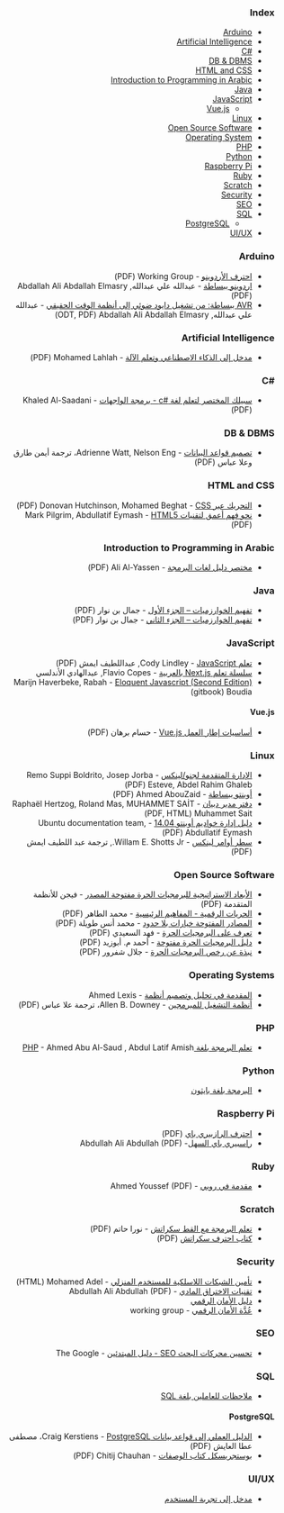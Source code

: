 <div dir="rtl" markdown="1">

### Index

* [Arduino](#arduino)
* [Artificial Intelligence](#artificial-intelligence)
* [C#&lrm;](#csharp)
* [DB & DBMS](#db--dbms)
* [HTML and CSS](#html-and-css)
* [Introduction to Programming in Arabic](#introduction-to-programming-in-arabic)
* [Java](#java)
* [JavaScript](#javascript)
    * [Vue.js](#vuejs)
* [Linux](#linux)
* [Open Source Software](#open-source-software)
* [Operating System](#operating-systems)
* [PHP](#php)
* [Python](#python)
* [Raspberry Pi](#raspberry-pi)
* [Ruby](#ruby)
* [Scratch](#scratch)
* [Security](#security)
* [SEO](#seo)
* [SQL](#sql)
    * [PostgreSQL](#postgresql)
* [UI/UX](#uiux)


### Arduino

* [احترف الأردوينو](https://www.ev-center.com/uploads/2/1/2/6/21261678/arduino.pdf) - Working Group&rlm; (PDF)
* [اردوينو ببساطة](https://simplyarduino.com/%D9%83%D8%AA%D8%A7%D8%A8-%D8%A7%D8%B1%D8%AF%D9%88%D9%8A%D9%86%D9%88-%D8%A8%D8%A8%D8%B3%D8%A7%D8%B7%D8%A9/) - عبدالله علي عبدالله, Abdallah Ali Abdallah Elmasry&rlm; (PDF)
* [AVR ببساطة: من تشغيل دايود ضوئي إلى أنظمة الوقت الحقيقي](https://github.com/abdallah-ali-abdallah/Simply-AVR-Book) - عبدالله علي عبدالله, Abdallah Ali Abdallah Elmasry&rlm; (ODT, PDF)


### Artificial Intelligence

* [مدخل إلى الذكاء الاصطناعي وتعلم الآلة](https://academy.hsoub.com/files/17-%D9%85%D8%AF%D8%AE%D9%84-%D8%A5%D9%84%D9%89-%D8%A7%D9%84%D8%B0%D9%83%D8%A7%D8%A1-%D8%A7%D9%84%D8%A7%D8%B5%D8%B7%D9%86%D8%A7%D8%B9%D9%8A-%D9%88%D8%AA%D8%B9%D9%84%D9%85-%D8%A7%D9%84%D8%A2%D9%84%D8%A9/) - Mohamed Lahlah&rlm; (PDF)


### <a id="csharp"></a>C#&lrm;

* [سبيلك المختصر لتعلم لغة c#&lrm; - برمجة الواجهات](https://www.mobarmijoun.com/2014/04/c_19.html) - Khaled Al-Saadani&rlm; (PDF)


### DB & DBMS

* [تصميم قواعد البيانات](https://academy.hsoub.com/files/26-تصميم-قواعد-البيانات/) - Adrienne Watt, Nelson Eng، ترجمة أيمن طارق وعلا عباس (PDF)


### HTML and CSS

* [التحريك عبر CSS&rlm;](https://academy.hsoub.com/files/14-التحريك-عبر-css/) - Donovan Hutchinson, Mohamed Beghat&rlm; (PDF)
* [نحو فهم أعمق لتقنيات HTML5&rlm;](https://academy.hsoub.com/files/13-نحو-فهم-أعمق-لتقنيات-html5/) - Mark Pilgrim, Abdullatif Eymash&rlm; (PDF)


### Introduction to Programming in Arabic

* [مختصر دليل لغات البرمجة](https://alyassen.github.io/Brief-guide-to-programming-languages-v1.2.4.pdf) - Ali Al-Yassen&rlm; (PDF)


### Java

* [تفهيم الخوارزميات – الجزء الأول](https://librebooks.org/tafheem-alkhawazimyat/) - جمال بن نوار (PDF)
* [تفهيم الخوارزميات – الجزء الثاني](https://librebooks.org/tafheem-alkhawazimyat-p2/) - جمال بن نوار (PDF)


### JavaScript

* [تعلم JavaScript&rlm;](https://itwadi.com/node/3002) - Cody Lindley, عبداللطيف ايمش (PDF)
* [سلسلة تعلم Next.js بالعربية](https://blog.abdelhadi.org/learn-nextjs-in-arabic/) - Flavio Copes, عبدالهادي الأندلسي
* [Eloquent Javascript (Second Edition)&rlm;](https://rabahboudia.gitbooks.io/arabic-eloquent-js/) - Marijn Haverbeke, Rabah Boudia&rlm; (gitbook)


#### Vue.js

* [أساسيات إطار العمل Vue.js](https://academy.hsoub.com/files/22-أساسيات-إطار-العمل-vuejs/) - حسام برهان (PDF)


### Linux

* [الإدارة المتقدمة لجنو/لينكس](https://librebooks.org/gnu-linux-advanced-administration/) - Remo Suppi Boldrito, Josep Jorba Esteve, Abdel Rahim Ghaleb&rlm; (PDF)
* [أوبنتو ببساطة](https://www.simplyubuntu.com) - Ahmed AbouZaid&rlm; (PDF)
* [دفتر مدير دبيان](https://ar.debian-handbook.info) - Raphaël Hertzog, Roland Mas, MUHAMMET SAİT Muhammet Sait&rlm; (PDF, HTML)
* [دليل إدارة خواديم أوبنتو 14.04](https://academy.hsoub.com/files/10-دليل-إدارة-خواديم-أوبنتو/) - Ubuntu documentation team, Abdullatif Eymash&rlm; (PDF)
* [سطر أوامر لينكس](https://itwadi.com/node/2765) - Willam E. Shotts Jr., ترجمة عبد اللطيف ايمش (PDF)


### Open Source Software

* [الأبعاد الاستراتيجية للبرمجيات الحرة مفتوحة المصدر](https://librebooks.org/strategic-dimensions-of-free-and-open-source-software/) - فيجن للأنظمة المتقدمة (PDF)
* [الحريات الرقمية - المفاهيم الرئيسية](https://librebooks.org/digital-freedoms-main-concepts/) - محمد الطاهر (PDF)
* [المصادر المفتوحة خيارات بلا حدود](https://librebooks.org/opensource-ultimate-options/) - محمد أنس طويلة (PDF)
* [تعرف على البرمجيات الحرة](https://librebooks.org/know-free-software/) - فهد السعيدي (PDF)
* [دليل البرمجيات الحرة مفتوحة](https://www.freeopensourceguide.com) - أحمد م. أبوزيد (PDF)
* [نبذة عن رخص البرمجيات الحرة](https://librebooks.org/bref-about-foss-licenses/) - جلال شفرور (PDF)


### Operating Systems

* [المقدمة في تحليل وتصميم أنظمة](https://librebooks.org/intro-to-os-analysis-and-design/) - Ahmed Lexis 
* [أنظمة التشغيل للمبرمجين](https://academy.hsoub.com/files/24-أنظمة-التشغيل-للمبرمجين/) - Allen B. Downey، ترجمة علا عباس (PDF)


### PHP

* [تعلم البرمجة بلغة PHP](https://librebooks.org/learn-programming-with-php/) - Ahmed Abu Al-Saud , Abdul Latif Amish


### Python

* [البرمجة بلغة بايثون](https://academy.hsoub.com/files/15-البرمجة-بلغة-بايثون/)


### Raspberry Pi

* [احترف الرازبيري باي](https://www.ev-center.com/uploads/2/1/2/6/21261678/كتاب_احترف_الرازبيري_باي.pdf) (PDF)
* [راسبيري باي السهل](https://librebooks.org/simply-raspberry-pi/)- Abdullah Ali Abdullah (PDF)


### Ruby

* [مقدمة في روبي](https://librebooks.org/intro-to-ruby/) - Ahmed Youssef (PDF)


### Scratch

* [تعلم البرمجة مع القط سكراتش](https://librebooks.org/learn-programming-with-scratch-cat/) - نورا حاتم (PDF)
* [كتاب احترف سكراتش](https://www.ev-center.com/uploads/2/1/2/6/21261678/scratch.pdf) (PDF)


### Security

* [تأمين الشبكات اللاسلكية للمستخدم المنزلي](https://mohamedation.github.io/securing-wifi) - Mohamed Adel&rlm; (HTML)
* [تقنيات الاختراق المادي](https://librebooks.org/physical-hacking-techniques/) - Abdullah Ali Abdullah (PDF)
* [دليل الأمان الرقمي](https://academy.hsoub.com/files/20-%D8%AF%D9%84%D9%8A%D9%84-%D8%A7%D9%84%D8%A3%D9%85%D8%A7%D9%86-%D8%A7%D9%84%D8%B1%D9%82%D9%85%D9%8A/)
* [عُدَّة الأمان الرقمي](https://librebooks.org/security-in-a-box/) - working group 


### SEO

* [تحسين محركات البحث SEO - دليل المبتدئين](https://librebooks.org/search-engine-optimization-seo-starter-guide-ar/) - The Google


### SQL

* [ملاحظات للعاملين بلغة SQL](https://academy.hsoub.com/files/16-%D9%85%D9%84%D8%A7%D8%AD%D8%B8%D8%A7%D8%AA-%D9%84%D9%84%D8%B9%D8%A7%D9%85%D9%84%D9%8A%D9%86-%D8%A8%D9%84%D8%BA%D8%A9-sql/)


#### PostgreSQL

* [الدليل العملي إلى قواعد بيانات PostgreSQL&rlm;](https://academy.hsoub.com/files/18-%D8%A7%D9%84%D8%AF%D9%84%D9%8A%D9%84-%D8%A7%D9%84%D8%B9%D9%85%D9%84%D9%8A-%D8%A5%D9%84%D9%89-%D9%82%D9%88%D8%A7%D8%B9%D8%AF-%D8%A8%D9%8A%D8%A7%D9%86%D8%A7%D8%AA-postgresql/) - Craig Kerstiens، مصطفى عطا العايش (PDF)
* [بوستجريسكل كتاب الوصفات](https://itwadi.com/PostgreSQL_Cookbook) - Chitij Chauhan&rlm; (PDF)


### UI/UX

* [مدخل إلى تجربة المستخدم](https://academy.hsoub.com/files/11-مدخل-إلى-تجربة-المستخدم-user-experience-ux/)

</div>
